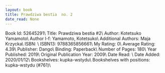 ```yaml
---
layout: book
title: Prawdziwa bestia  no. 2
date_read: None
---
```


Book Id: 52645291\ 
Title: Prawdziwa bestia #2\ 
Author: Kotetsuko Yamamoto\ 
Author l-f: Yamamoto, Kotetsuko\ 
Additional Authors: Maja Krzycka\ 
ISBN: \ 
ISBN13: 9788365856661\ 
My Rating: 0\ 
Average Rating: 4.39\ 
Publisher: Dango\ 
Binding: Paperback\ 
Number of Pages: 180\ 
Year Published: 2019\ 
Original Publication Year: 2009\ 
Date Read: \ 
Date Added: 2020/01/12\ 
Bookshelves: kupka-wstydu\ 
Bookshelves with positions: kupka-wstydu (#761)\ 

